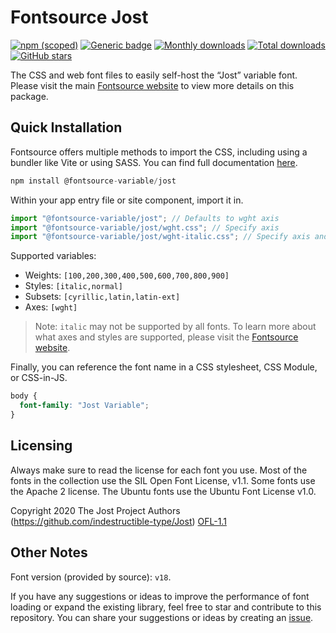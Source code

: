 # Fontsource Jost

[![npm (scoped)](https://img.shields.io/npm/v/@fontsource-variable/jost?color=brightgreen)](https://www.npmjs.com/package/@fontsource-variable/jost) [![Generic badge](https://img.shields.io/badge/fontsource-passing-brightgreen)](https://github.com/fontsource/fontsource) [![Monthly downloads](https://badgen.net/npm/dm/@fontsource-variable/jost)](https://github.com/fontsource/fontsource) [![Total downloads](https://badgen.net/npm/dt/@fontsource-variable/jost)](https://github.com/fontsource/fontsource) [![GitHub stars](https://img.shields.io/github/stars/fontsource/fontsource.svg?style=social&label=Star)](https://github.com/fontsource/fontsource/stargazers)

The CSS and web font files to easily self-host the “Jost” variable font. Please visit the main [Fontsource website](https://fontsource.org/fonts/jost) to view more details on this package.

## Quick Installation

Fontsource offers multiple methods to import the CSS, including using a bundler like Vite or using SASS. You can find full documentation [here](https://fontsource.org/docs/getting-started/introduction).

```javascript
npm install @fontsource-variable/jost
```

Within your app entry file or site component, import it in.

```javascript
import "@fontsource-variable/jost"; // Defaults to wght axis
import "@fontsource-variable/jost/wght.css"; // Specify axis
import "@fontsource-variable/jost/wght-italic.css"; // Specify axis and style
```

Supported variables:
- Weights: `[100,200,300,400,500,600,700,800,900]`
- Styles: `[italic,normal]`
- Subsets: `[cyrillic,latin,latin-ext]`
- Axes: `[wght]`

> Note: `italic` may not be supported by all fonts. To learn more about what axes and styles are supported, please visit the [Fontsource website](https://fontsource.org/fonts/jost).

Finally, you can reference the font name in a CSS stylesheet, CSS Module, or CSS-in-JS.

```css
body {
  font-family: "Jost Variable";
}
```

## Licensing
Always make sure to read the license for each font you use. Most of the fonts in the collection use the SIL Open Font License, v1.1. Some fonts use the Apache 2 license. The Ubuntu fonts use the Ubuntu Font License v1.0.

Copyright 2020 The Jost Project Authors (https://github.com/indestructible-type/Jost)
[OFL-1.1](https://openfontlicense.org)

## Other Notes
Font version (provided by source): `v18`.

If you have any suggestions or ideas to improve the performance of font loading or expand the existing library, feel free to star and contribute to this repository. You can share your suggestions or ideas by creating an [issue](https://github.com/fontsource/fontsource/issues).